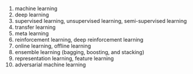 1.	machine learning
2.	deep learning
3.	supervised learning, unsupervised learning, semi-supervised learning
4.	transfer learning
5.	meta learning
6.	reinforcement learning, deep reinforcement learning
7.	online learning, offline learning
8.	ensemble learning (bagging, boosting, and stacking)
9.	representation learning, feature learning
10.	adversarial machine learning
